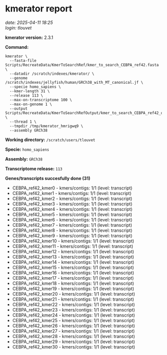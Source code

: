 # kmerator report
*date: 2025-04-11 18:25*  
*login: tlouvet*

**kmerator version:** 2.3.1

**Command:**

```
kmerator \
  --fasta-file Scripts/RecreateData/KmerToSearchRef/kmer_to_search_CEBPA_ref42.fasta \
  --datadir /scratch/indexes/kmerator/ \
  --genome /scratch/indexes/jellyfish/human/GRCh38_with_MT_canonical.jf \
  --specie homo_sapiens \
  --kmer-length 31 \
  --release 113 \
  --max-on-transcriptome 100 \
  --max-on-genome 1 \
  --output Scripts/RecreateData/KmerToSearchRefOutput/kmer_to_search_CEBPA_ref42_output \
  --thread 1 \
  --tmpdir /tmp/kmerator_hmrigwq9 \
  --assembly GRCh38
```

**Working directory:** `/scratch/users/tlouvet`

**Specie:** `homo_sapiens`

**Assembly:** `GRCh38`

**Transcriptome release:** `113`

**Genes/transcripts succesfully done (31)**

- CEBPA_ref42_kmer0 - kmers/contigs: 1/1 (level: transcript)
- CEBPA_ref42_kmer1 - kmers/contigs: 1/1 (level: transcript)
- CEBPA_ref42_kmer2 - kmers/contigs: 1/1 (level: transcript)
- CEBPA_ref42_kmer3 - kmers/contigs: 1/1 (level: transcript)
- CEBPA_ref42_kmer4 - kmers/contigs: 1/1 (level: transcript)
- CEBPA_ref42_kmer5 - kmers/contigs: 1/1 (level: transcript)
- CEBPA_ref42_kmer6 - kmers/contigs: 1/1 (level: transcript)
- CEBPA_ref42_kmer7 - kmers/contigs: 1/1 (level: transcript)
- CEBPA_ref42_kmer8 - kmers/contigs: 1/1 (level: transcript)
- CEBPA_ref42_kmer9 - kmers/contigs: 1/1 (level: transcript)
- CEBPA_ref42_kmer10 - kmers/contigs: 1/1 (level: transcript)
- CEBPA_ref42_kmer11 - kmers/contigs: 1/1 (level: transcript)
- CEBPA_ref42_kmer12 - kmers/contigs: 1/1 (level: transcript)
- CEBPA_ref42_kmer13 - kmers/contigs: 1/1 (level: transcript)
- CEBPA_ref42_kmer14 - kmers/contigs: 1/1 (level: transcript)
- CEBPA_ref42_kmer15 - kmers/contigs: 1/1 (level: transcript)
- CEBPA_ref42_kmer16 - kmers/contigs: 1/1 (level: transcript)
- CEBPA_ref42_kmer17 - kmers/contigs: 1/1 (level: transcript)
- CEBPA_ref42_kmer18 - kmers/contigs: 1/1 (level: transcript)
- CEBPA_ref42_kmer19 - kmers/contigs: 1/1 (level: transcript)
- CEBPA_ref42_kmer20 - kmers/contigs: 1/1 (level: transcript)
- CEBPA_ref42_kmer21 - kmers/contigs: 1/1 (level: transcript)
- CEBPA_ref42_kmer22 - kmers/contigs: 1/1 (level: transcript)
- CEBPA_ref42_kmer23 - kmers/contigs: 1/1 (level: transcript)
- CEBPA_ref42_kmer24 - kmers/contigs: 1/1 (level: transcript)
- CEBPA_ref42_kmer25 - kmers/contigs: 1/1 (level: transcript)
- CEBPA_ref42_kmer26 - kmers/contigs: 1/1 (level: transcript)
- CEBPA_ref42_kmer27 - kmers/contigs: 1/1 (level: transcript)
- CEBPA_ref42_kmer28 - kmers/contigs: 1/1 (level: transcript)
- CEBPA_ref42_kmer29 - kmers/contigs: 1/1 (level: transcript)
- CEBPA_ref42_kmer30 - kmers/contigs: 1/1 (level: transcript)
